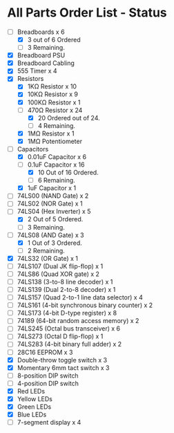 # All Parts Order List - Status

- [ ] Breadboards x 6
  - [x] 3 out of 6 Ordered
  - [ ] 3 Remaining.
- [x] Breadboard PSU
- [x] Breadboard Cabling
- [x] 555 Timer x 4
- [x] Resistors
  - [x] 1KΩ Resistor x 10
  - [x] 10KΩ Resistor x 9
  - [x] 100KΩ Resistor x 1
  - [ ] 470Ω Resistor x 24
    - [x] 20 Ordered out of 24.
    - [ ] 4 Remaining.
  - [x] 1MΩ Resistor x 1
  - [x] 1MΩ Potentiometer
- [ ] Capacitors
  - [x] 0.01uF Capacitor x 6
  - [ ] 0.1uF Capacitor x 16
    - [x] 10 Out of 16 Ordered.
    - [ ] 6 Remaining.
  - [x] 1uF Capacitor x 1
- [ ] 74LS00 (NAND Gate) x 2
- [ ] 74LS02 (NOR Gate) x 1
- [ ] 74LS04 (Hex Inverter) x 5
  - [x] 2 Out of 5 Ordered.
  - [ ] 3 Remaining.
- [ ] 74LS08 (AND Gate) x 3
  - [x] 1 Out of 3 Ordered.
  - [ ] 2 Remaining.
- [x] 74LS32 (OR Gate) x 1
- [ ] 74LS107 (Dual JK flip-flop) x 1
- [ ] 74LS86 (Quad XOR gate) x 2
- [ ] 74LS138 (3-to-8 line decoder) x 1
- [ ] 74LS139 (Dual 2-to-8 decoder) x 1
- [ ] 74LS157 (Quad 2-to-1 line data selector) x 4
- [ ] 74LS161 (4-bit synchronous binary counter) x 2
- [ ] 74LS173 (4-bit D-type register) x 8
- [ ] 74189 (64-bit random access memory) x 2
- [ ] 74LS245 (Octal bus transceiver) x 6
- [ ] 74LS273 (Octal D flip-flop) x 1
- [ ] 74LS283 (4-bit binary full adder) x 2
- [ ] 28C16 EEPROM x 3
- [x] Double-throw toggle switch x 3
- [x] Momentary 6mm tact switch x 3
- [ ] 8-position DIP switch
- [ ] 4-position DIP switch
- [x] Red LEDs
- [x] Yellow LEDs
- [x] Green LEDs
- [x] Blue LEDs
- [ ] 7-segment display x 4
